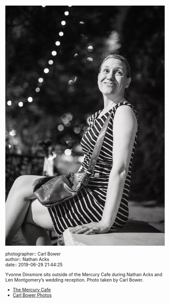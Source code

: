 ![Yvonne Dinsmore sits outside of the Mercury Cafe](assets/2019-06-29-set-4-the-dance-58.webp)

photographer:: Carl Bower  
author:: Nathan Acks  
date:: 2019-06-29 21:44:25

Yvonne Dinsmore sits outside of the Mercury Cafe during Nathan Acks and Len Montgomery’s wedding reception. Photo taken by Carl Bower.

* [The Mercury Cafe](http://mercurycafe.com)
* [Carl Bower Photos](https://carlbowerphotos.com)
